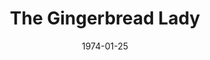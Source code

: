 ---
title: The Gingerbread Lady
date: 1974-01-25
closing_date: 1974-02-09
layout: productions
featured_image: 
image_caption:
image_credit:
playbill:
category:
Theatre: Theatre Jacksonville
Venue: Little Theatre
cast:
  Jimmy Perry: Marshall Grauer
  Manuel: Tom Rush
  Toby Landau: Betty Mastroianni
  Evy Meara: Mardie Kelly
  Polly Meara: Andrea Unger
  Lou Tanner: Ernie Mastroianni
crew:
  Director: Robert Knowles
  Scene Design: Hal Henderson
  Stage Manager: David West
  Lighting Design: Kelly Hart
  Light/Sound Technician: Doug Thomas
  Set Construction:
    - Kelly Hart
    - Steve Valliere
    - Mary Ellen Wofford
  Properties:
    - Mary Ellen Wofford
    - Terra Allen
    - Nellie Coyle
    - Laurie Kaden
    - Katie Raven
  Costumes: Gert Berman
  Publicity: Diane Somerville
  Show Sign: Patrick Brodus
  Box Office:
    - Ann Dubow
    - Gert Berman
    - Pat Somers

external_links:
---